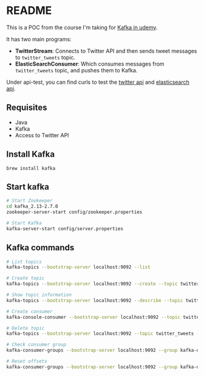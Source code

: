 # README

This is a POC from the course I'm taking for [Kafka in udemy](https://www.udemy.com/share/1013hcA0oTdFxVQHo=/).

It has two main programs:
* **TwitterStream**: Connects to Twitter API and then sends tweet messages to `twitter_tweets` topic.
* **ElasticSearchConsumer**: Which consumes messages from `twitter_tweets` topic, and pushes them to Kafka.

Under api-test, you can find curls to test the [twitter api](api-test/elasticsearch) and [elasticsearch api](api-test/twitter).


## Requisites
* Java 
* Kafka
* Access to Twitter API

## Install Kafka
```
brew install kafka
```

## Start kafka

```sh
# Start Zookeeper
cd kafka_2.13-2.7.0
zookeeper-server-start config/zookeeper.properties

# Start Kafka
kafka-server-start config/server.properties
```

## Kafka commands
```sh
# List topics
kafka-topics --bootstrap-server localhost:9092 --list

# Create topic
kafka-topics --bootstrap-server localhost:9092 --create --topic twitter_tweets --partitions 6 --replication-factor 1

# Show topic information
kafka-topics --bootstrap-server localhost:9092 --describe --topic twitter_tweets 

# Create consumer
kafka-console-consumer --bootstrap-server localhost:9092 --topic twitter_tweets --from-beginning

# Delete topic 
kafka-topics --bootstrap-server localhost:9092 --topic twitter_tweets --delete

# Check consumer group
kafka-consumer-groups --bootstrap-server localhost:9092 --group kafka-demo-elasticsearch --describe

# Reset offsets
kafka-consumer-groups --bootstrap-server localhost:9092 --group kafka-demo-elasticsearch --reset-offsets --topic twitter_tweets --execute --to-earliest

```
